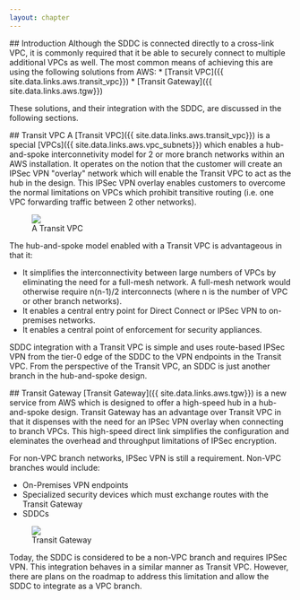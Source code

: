 ```yaml
---
layout: chapter
---
```


<section markdown="1" id="introduction">
## Introduction
Although the SDDC is connected directly to a cross-link VPC, it is commonly required that it be able to securely connect to multiple additional VPCs as well. The most common means of achieving this are using the following solutions from AWS:
* [Transit VPC]({{ site.data.links.aws.transit_vpc}})
* [Transit Gateway]({{ site.data.links.aws.tgw}})

These solutions, and their integration with the SDDC, are discussed in the following sections.

</section>




<section markdown="1" id="transit-vpc">
## Transit VPC
A [Transit VPC]({{ site.data.links.aws.transit_vpc}}) is a special [VPCs]({{ site.data.links.aws.vpc_subnets}}) which enables a hub-and-spoke interconnetivity model for 2 or more branch networks within an AWS installation. It operates on the notion that the customer will create an IPSec VPN "overlay" network which will enable the Transit VPC to act as the hub in the design. This IPSec VPN overlay enables customers to overcome the normal limitations on VPCs which prohibit transitive routing (i.e. one VPC forwarding traffic between 2 other networks).

<figure>
  <img src="{{ '/book/illustrations/vmconaws/network-design-patterns/transit-vpc-and-tgw/transit-vpc.png' | relative_url }}">
  <figcaption>A Transit VPC</figcaption>
</figure>

The hub-and-spoke model enabled with a Transit VPC is advantageous in that it:
* It simplifies the interconnectivity between large numbers of VPCs by eliminating the need for a full-mesh network. A full-mesh network would otherwise require n(n-1)/2 interconnects (where n is the number of VPC or other branch networks).
* It enables a central entry point for Direct Connect or IPSec VPN to on-premises networks.
* It enables a central point of enforcement for security appliances.

SDDC integration with a Transit VPC is simple and uses route-based IPSec VPN from the tier-0 edge of the SDDC to the VPN endpoints in the Transit VPC. From the perspective of the Transit VPC, an SDDC is just another branch in the hub-and-spoke design. 


</section>




<section markdown="1" id="transit-gateway">
## Transit Gateway
[Transit Gateway]({{ site.data.links.aws.tgw}}) is a new service from AWS which is designed to offer a high-speed hub in a hub-and-spoke design. Transit Gateway has an advantage over Transit VPC in that it dispenses with the need for an IPSec VPN overlay when connecting to branch VPCs. This high-speed direct link simplifies the configuration and eleminates the overhead and throughput limitations of IPSec encryption. 

For non-VPC branch networks, IPSec VPN is still a requirement. Non-VPC branches would include:
* On-Premises VPN endpoints
* Specialized security devices which must exchange routes with the Transit Gateway
* SDDCs

<figure>
  <img src="{{ '/book/illustrations/vmconaws/network-design-patterns/transit-vpc-and-tgw/tgw.png' | relative_url }}">
  <figcaption>Transit Gateway</figcaption>
</figure>

Today, the SDDC is considered to be a non-VPC branch and requires IPSec VPN. This integration behaves in a similar manner as Transit VPC. However, there are plans on the roadmap to address this limitation and allow the SDDC to integrate as a VPC branch.

</section>
